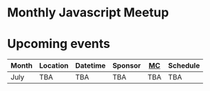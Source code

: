 # Monthly Javascript Meetup

# Upcoming events

| Month | Location | Datetime | Sponsor | [MC](https://github.com/jsis/monthly-meetup/issues/5) | Schedule |
|-------|----------|----------|---------|-------------------------------------------------------|----------|
| July  | TBA      | TBA      | TBA     | TBA                                                   | TBA      |

